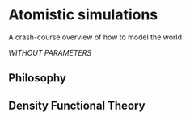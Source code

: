 # Atomistic simulations

A crash-course overview of how to model the world

*WITHOUT PARAMETERS*

## Philosophy

## Density Functional Theory
